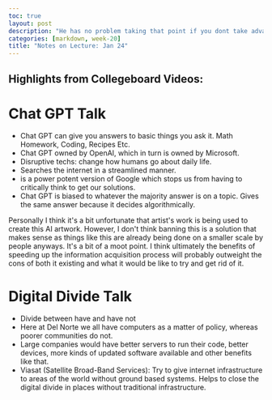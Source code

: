 ```yaml
---
toc: true
layout: post
description: "He has no problem taking that point if you dont take advantage of this time. So I will take notes"
categories: [markdown, week-20]
title: "Notes on Lecture: Jan 24"
---
```

## Highlights from Collegeboard Videos:

# Chat GPT Talk
* Chat GPT can give you answers to basic things you ask it. Math Homework, Coding, Recipes Etc.
* Chat GPT owned by OpenAI, which in turn is owned by Microsoft.
* Disruptive techs: change how humans go about daily life.
* Searches the internet in a streamlined manner.
* is a power potent version of Google which stops us from having to critically think to get our solutions.
* Chat GPT is biased to whatever the majority answer is on a topic. Gives the same answer because it decides algorithmically.

Personally I think it's a bit unfortunate that artist's work is being used to create this AI artwork. However, I don't think banning this is a solution that makes sense as things like this are already being done on a smaller scale by people anyways. It's a bit of a moot point. I think ultimately the benefits of speeding up the information acquisition process will probably outweight the cons of both it existing and what it would be like to try and get rid of it.

# Digital Divide Talk
* Divide between have and have not
* Here at Del Norte we all have computers as a matter of policy, whereas poorer communities do not.
* Large companies would have better servers to run their code, better devices, more kinds of updated software available and other benefits like that.
* Viasat (Satellite Broad-Band Services): Try to give internet infrastructure to areas of the world without ground based systems. Helps to close the digital divide in places without traditional infrastructure.